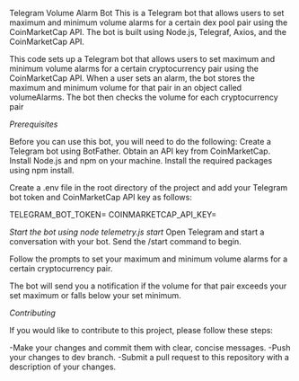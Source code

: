 Telegram Volume Alarm Bot
This is a Telegram bot that allows users to set maximum and minimum volume alarms for a certain dex pool pair using the CoinMarketCap API. The bot is built using Node.js, Telegraf, Axios, and the CoinMarketCap API.

This code sets up a Telegram bot that allows users to set maximum and minimum volume alarms for a certain cryptocurrency pair using the CoinMarketCap API. When a user sets an alarm, the bot stores the maximum and minimum volume for that pair in an object called volumeAlarms. The bot then checks the volume for each cryptocurrency pair

*Prerequisites*

Before you can use this bot, you will need to do the following:
Create a Telegram bot using BotFather.
Obtain an API key from CoinMarketCap.
Install Node.js and npm on your machine.
Install the required packages using npm install.

Create a .env file in the root directory of the project and add your Telegram bot token and CoinMarketCap API key as follows:

TELEGRAM_BOT_TOKEN=<your-telegram-bot-token>
COINMARKETCAP_API_KEY=<your-coinmarketcap-api-key>

*Start the bot using node telemetry.js start*
Open Telegram and start a conversation with your bot.
Send the /start command to begin.

  Follow the prompts to set your maximum and minimum volume alarms for a certain cryptocurrency pair.

  The bot will send you a notification if the volume for that pair exceeds your set maximum or falls below your set minimum.

  *Contributing*

  If you would like to contribute to this project, please follow these steps:

-Make your changes and commit them with clear, concise messages.
-Push your changes to dev branch.
-Submit a pull request to this repository with a description of your changes.

  
